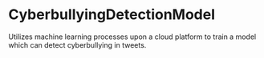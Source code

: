 # CyberbullyingDetectionModel
Utilizes machine learning processes upon a cloud platform to train a model which can detect cyberbullying in tweets.

